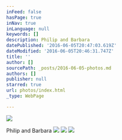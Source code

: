 ```yaml
---
inFeed: false
hasPage: true
inNav: true
inLanguage: null
keywords: []
description: Philip and Barbara
datePublished: '2016-06-05T20:47:03.619Z'
dateModified: '2016-06-05T20:46:31.747Z'
title: ''
author: []
sourcePath: _posts/2016-06-05-photos.md
authors: []
publisher: null
starred: true
url: photos/index.html
_type: WebPage

---
```

![](https://the-grid-user-content.s3-us-west-2.amazonaws.com/4dc21b15-5e64-47ee-aaef-7dfaa6838664.jpg)

Philip and Barbara
![](https://the-grid-user-content.s3-us-west-2.amazonaws.com/ceb99104-94e2-49f2-8f61-3b117ff82c6e.jpg)
![](https://the-grid-user-content.s3-us-west-2.amazonaws.com/c755665d-3af8-43fc-88e2-f7049476676e.jpg)
![](https://the-grid-user-content.s3-us-west-2.amazonaws.com/7e9e49b5-730a-4f3b-a757-1856b9d6da9f.jpg)